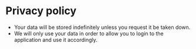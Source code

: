 # Privacy policy

- Your data will be stored indefinitely unless you request it be taken down.
- We will only use your data in order to allow you to login to the application and use it accordingly.

